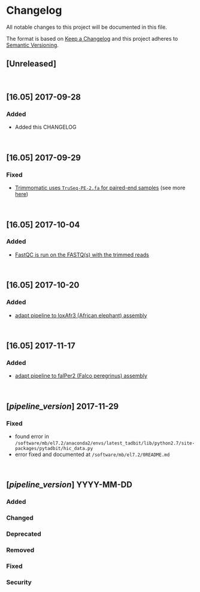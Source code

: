 # Changelog
All notable changes to this project will be documented in this file.

The format is based on [Keep a Changelog](http://keepachangelog.com/en/1.0.0/)
and this project adheres to [Semantic Versioning](http://semver.org/spec/v2.0.0.html).

## [Unreleased]

<br>

## [16.05] 2017-09-28
### Added
- Added this CHANGELOG

<br>

## [16.05] 2017-09-29 
### Fixed
- [Trimmomatic uses `TruSeq-PE-2.fa` for paired-end samples](https://github.com/4DGenome/pipelines/commit/13f8f1b8d4343a014d4560fa6bfa5b74afd2858e) (see more [here](https://public_docs.crg.es/mbeato/jquilez/projects/misc/2017-09-27_adapter_removal/2017-09-27_adapter_removal.slides.html))

<br>

## [16.05] 2017-10-04
### Added
- [FastQC is run on the FASTQ(s) with the trimmed reads](https://github.com/4DGenome/pipelines/commit/f4c0ee1233d42bb4f3e32085058d895a3f16130e)

<br>

## [16.05] 2017-10-20
### Added
- [adapt pipeline to loxAfr3 (African elephant) assembly](https://github.com/4DGenome/pipelines/commit/fb553e50f4b05d94f3ea5387198eb918df205c92)

<br>

## [16.05] 2017-11-17
### Added
- [adapt pipeline to falPer2 (Falco peregrinus) assembly](https://github.com/4DGenome/pipelines/commit/0256bb166ba308fb89a3dca1d3734908d3639062)

<br>

## [_pipeline_version_] 2017-11-29
### Fixed
- found error in `/software/mb/el7.2/anaconda2/envs/latest_tadbit/lib/python2.7/site-packages/pytadbit/hic_data.py`
- error fixed and documented at `/software/mb/el7.2/0README.md`

<br>

## [_pipeline_version_] YYYY-MM-DD
### Added
### Changed
### Deprecated
### Removed
### Fixed
### Security